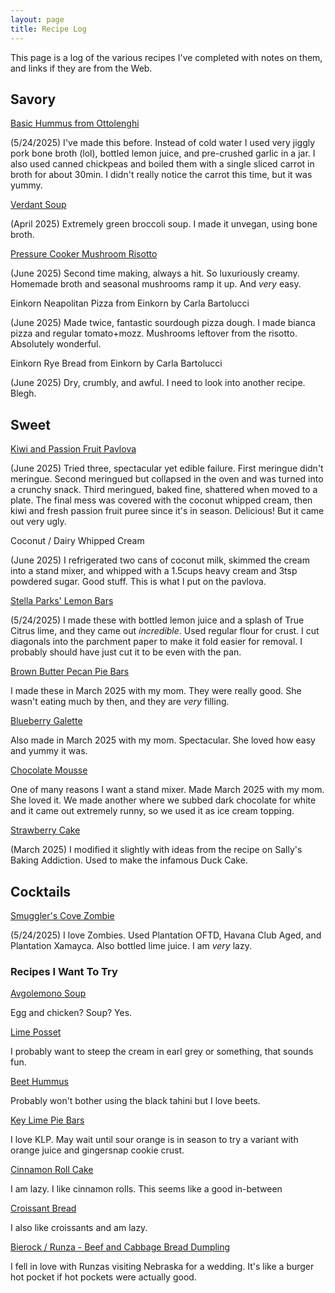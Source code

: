 ```yaml
---
layout: page
title: Recipe Log
---
```


This page is a log of the various recipes I've completed with notes on them, and links if they are from the Web.

## Savory

[Basic Hummus from Ottolenghi](https://www.seriouseats.com/basic-hummus-from-jerusalem-ottolenghi)

(5/24/2025) I've made this before. Instead of cold water I used very jiggly pork bone broth (lol), bottled lemon juice, and pre-crushed garlic in a jar.
I also used canned chickpeas and boiled them with a single sliced carrot in broth for about 30min. I didn't really notice the carrot this time, but it was yummy.

[Verdant Soup](https://www.seriouseats.com/broccoli-soup-recipe-8772702)

(April 2025) Extremely green broccoli soup. I made it unvegan, using bone broth.

[Pressure Cooker Mushroom Risotto](https://www.seriouseats.com/pressure-cooker-mushroom-risotto-recipe)

(June 2025) Second time making, always a hit. So luxuriously creamy. Homemade broth and seasonal mushrooms ramp it up. And *very* easy.

Einkorn Neapolitan Pizza from Einkorn by Carla Bartolucci

(June 2025) Made twice, fantastic sourdough pizza dough. I made bianca pizza and regular tomato+mozz. Mushrooms leftover from the risotto. Absolutely wonderful.

Einkorn Rye Bread from Einkorn by Carla Bartolucci

(June 2025) Dry, crumbly, and awful. I need to look into another recipe. Blegh.

## Sweet

[Kiwi and Passion Fruit Pavlova](https://www.seriouseats.com/kiwi-passion-fruit-pavlova-recipe-11730985)

(June 2025) Tried three, spectacular yet edible failure. First meringue didn't meringue. Second meringued but collapsed in the oven and was turned into a crunchy snack. Third meringued, baked fine, shattered when moved to a plate. The final mess was covered with the coconut whipped cream, then kiwi and fresh passion fruit puree since it's in season. Delicious! But it came out very ugly.

Coconut / Dairy Whipped Cream

(June 2025) I refrigerated two cans of coconut milk, skimmed the cream into a stand mixer, and whipped with a 1.5cups heavy cream and 3tsp powdered sugar. Good stuff. This is what I put on the pavlova.

[Stella Parks' Lemon Bars](https://www.seriouseats.com/sunny-lemon-bars-recipe)

(5/24/2025) I made these with bottled lemon juice and a splash of True Citrus lime, and they came out *incredible*. Used regular flour for crust.
I cut diagonals into the parchment paper to make it fold easier for removal. I probably should have just cut it to be even with the pan.

[Brown Butter Pecan Pie Bars](https://sallysbakingaddiction.com/brown-butter-pecan-pie-bars/)

I made these in March 2025 with my mom. They were really good. She wasn't eating much by then, and they are *very* filling.

[Blueberry Galette](https://sallysbakingaddiction.com/blueberry-galette/)

Also made in March 2025 with my mom. Spectacular. She loved how easy and yummy it was.

[Chocolate Mousse](https://www.seriouseats.com/chocolate-mousse-recipe-7109970)

One of many reasons I want a stand mixer. Made March 2025 with my mom. She loved it.
We made another where we subbed dark chocolate for white and it came out extremely runny, so we used it as ice cream topping.

[Strawberry Cake](https://www.seriouseats.com/strawberry-cake-recipe)

(March 2025) I modified it slightly with ideas from the recipe on Sally's Baking Addiction. Used to make the infamous Duck Cake.

## Cocktails

[Smuggler's Cove Zombie](https://punchdrink.com/recipes/smugglers-cove-zombie/)

(5/24/2025) I love Zombies. Used Plantation OFTD, Havana Club Aged, and Plantation Xamayca. Also bottled lime juice. I am *very* lazy.


### Recipes I Want To Try

[Avgolemono Soup](https://www.seriouseats.com/avgolemono-soup-greek-lemon-egg-chicken-soup)

Egg and chicken? Soup? Yes.

[Lime Posset](https://www.seriouseats.com/lime-posset-recipe-11731503)

I probably want to steep the cream in earl grey or something, that sounds fun.

[Beet Hummus](https://www.seriouseats.com/diy-black-tahini-and-beet-hummus-recipe)

Probably won't bother using the black tahini but I love beets.

[Key Lime Pie Bars](https://sallysbakingaddiction.com/key-lime-pie-bars/)

I love KLP. May wait until sour orange is in season to try a variant with orange juice and gingersnap cookie crust.

[Cinnamon Roll Cake](https://sallysbakingaddiction.com/giant-cinnamon-roll-cake/)

I am lazy. I like cinnamon rolls. This seems like a good in-between

[Croissant Bread](https://sallysbakingaddiction.com/croissant-bread/)

I also like croissants and am lazy.

[Bierock / Runza - Beef and Cabbage Bread Dumpling](https://www.seriouseats.com/bierocks-recipe-8775361)

I fell in love with Runzas visiting Nebraska for a wedding. It's like a burger hot pocket if hot pockets were actually good.